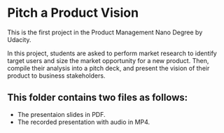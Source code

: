 
# Pitch a Product Vision 

This is the first project in the Product Management Nano Degree by Udacity. 

In this project, students are asked to perform market research to identify target users and size the market opportunity for a new product. Then, compile their analysis into a pitch deck, and present the vision of their product to business stakeholders.

## This folder contains two files as follows:
- The presentaion slides in PDF.
- The recorded presentation with audio in MP4. 
